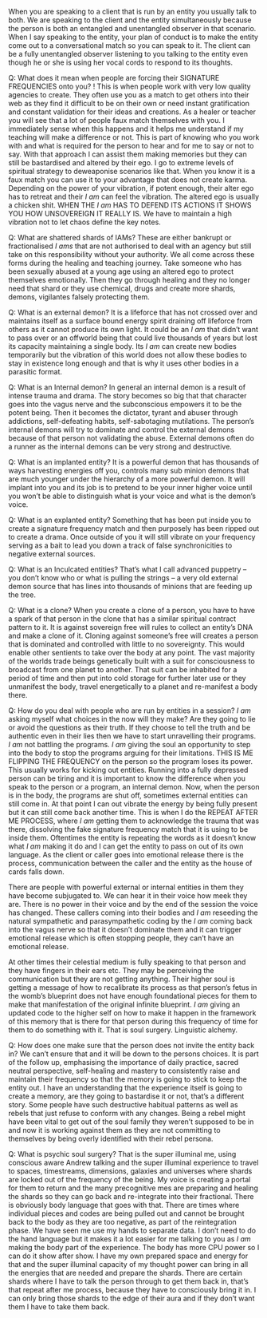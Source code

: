
When you are speaking to a client that is run by an entity you usually talk to both.
We are speaking to the client and the entity simultaneously because the person is both an entangled and unentangled observer in that scenario.
When I say speaking to the entity,
your plan of conduct is to make the entity come out to a conversational match so you can speak to it.
The client can be a fully unentangled observer listening to you talking to the entity even though he or she is using her vocal cords to respond to its thoughts.

Q: What does it mean when people are forcing their SIGNATURE FREQUENCIES onto you?
! This is when people work with very low quality agencies to create.
They often use you as a match to get others into their web as they find it difficult to  be on their own or need instant gratification and constant validation for their ideas and creations.
As a healer or teacher you will see that a lot of people faux match themselves with you.
I immediately sense when this happens and it helps me understand if my teaching will make a difference or not.
This is part of knowing who you work with and what is required for the person to hear and for me to say or not to say.
With that approach I can assist them making memories but they can still be bastardised and altered by their ego.
I go to extreme levels of spiritual strategy to deweaponise scenarios like that.
When you know it is a  faux match you can use it to your advantage that does not create karma.
Depending on the power of your vibration,
if  potent enough,
their alter ego has to retreat and their *I am* can feel the vibration.
The altered ego is usually a chicken shit.
WHEN THE *I am* HAS TO DEFEND ITS ACTIONS IT SHOWS YOU HOW UNSOVEREIGN IT REALLY IS.
We have to maintain a high vibration not to let chaos define the key notes.

Q: What are shattered shards of IAMs?
These are either bankrupt or fractionalised *I ams* that are not authorised to deal with an agency but still take on this responsibility without your authority.
We all come across these forms during the healing and teaching journey.
Take someone who has been sexually abused at a young age using an altered ego to protect themselves emotionally.
Then they go through healing and they no longer need that shard or they use chemical,
drugs and create more shards,
demons,
vigilantes falsely protecting them.

Q: What is an external demon?
It is a lifeforce that has not crossed over and maintains itself as a surface bound energy spirit draining off  lifeforce from others as it cannot produce its own light.
It could be an *I am* that didn’t want to pass over or an offworld being that could live thousands of years but lost its capacity maintaining a single body.
Its *I am* can create new bodies temporarily but the vibration of this world does not allow these bodies to stay in existence long enough and that is why it uses other bodies in a parasitic format.

Q: What is an Internal demon?
In general an internal demon is a result of intense trauma and drama.
The story becomes so big that that character goes into the vagus nerve and the subconscious empowers it to be the potent being.
Then it becomes the dictator,
tyrant and abuser through addictions,
self-defeating habits,
self-sabotaging mutilations.
The person’s internal demons will try to dominate and control the external demons because of that person not validating the abuse.
External demons  often do a runner as the internal demons can be very strong and destructive.

Q: What is an implanted entity?
It is a powerful demon that has thousands of ways harvesting energies off you,
controls many sub minion demons that are much younger under the hierarchy of a more powerful demon.
It will implant into you and its job is to pretend to be your inner higher voice until you won’t be able to distinguish what is your voice and what is the demon’s voice.

Q: What is an explanted entity?
Something that has been put inside you to create a signature frequency match and then purposely has been ripped out to create a drama.
Once outside of you it will still vibrate on your frequency serving as a bait to lead you down a track of false synchronicities to negative external sources.

Q: What is an Inculcated entities?
That’s what I call advanced puppetry – you don’t know who or what is pulling the strings – a very old external demon source that has lines into thousands of minions that are feeding up the tree.

Q: What is a clone?
When you create a clone of a person,
you have to have a spark of that person in the clone that has a similar spiritual contract pattern to it.
It is against sovereign free will rules to collect an entity’s DNA and make a clone of it.
Cloning against someone’s free will creates a person that is dominated and controlled with little to no sovereignty.
This would enable other sentients to take over the body at any point.
The vast majority of the worlds trade beings genetically built with a suit for consciousness to broadcast from one planet to another.
That suit can be inhabited for a period of time and then put into cold storage for further later use or they unmanifest the body,
travel energetically to a planet and re-manifest a body there.

Q: How do you deal with people who are run by entities in a session?
*I am* asking myself what choices in the now will they make?
Are they going to lie or avoid the questions as their truth.
If they choose to tell the truth and be authentic even in their lies then we have to start unravelling their programs.
*I am* not battling the programs.
*I am* giving the soul an opportunity to step into the body to stop the programs arguing for their limitations.
THIS IS ME FLIPPING THE FREQUENCY on the person so the program loses its power.
This usually works for kicking out entities.
Running into a fully depressed person can be tiring and it is important to know the difference when you speak to the person or a program,
an internal demon.
Now,
when the person is in the body,
the programs are shut off,
sometimes external entities can still come in.
At that point I can out vibrate the energy by being fully present but it can still come back another time.
This is when I do the REPEAT AFTER ME PROCESS,
where *I am* getting them to acknowledge the trauma that was there,
dissolving the fake signature frequency match that it is using to be inside them.
Oftentimes the entity is repeating the words as it doesn’t know what *I am* making it do and I can get the entity to pass on out of its own language.
As the client or caller goes into emotional release there is the process,
communication between the caller and the entity as the house of cards falls down.

There are people with powerful external or internal entities in them they have become subjugated to.
We can hear it in their voice how meek they are.
There is no power in their voice and by the end of the session the voice has changed.
These callers coming into their bodies and *I am* reseeding the natural sympathetic and parasympathetic coding by the *I am* coming back into the vagus nerve so that it doesn’t dominate them and it can trigger emotional release which is often stopping people,
they can’t have an emotional release.

At other times their celestial medium is fully speaking to that person and they have fingers in their ears etc.
They may be perceiving the communication but they are not getting anything.
Their higher soul is getting a message of how to recalibrate its process as that person’s fetus in the womb’s blueprint does not have enough foundational pieces for them to make that manifestation of the original infinite blueprint.
*I am* giving an updated code to the higher self on how to make it happen in the framework of this memory that is there for that person during this frequency of time for them to do something with it.
That is soul surgery.
Linguistic alchemy.

Q: How does one make sure that the person does not invite the entity back in?
We can’t ensure that and it will be down to the persons choices.
It is part of the follow up,
emphasising the importance of daily practice,
sacred neutral perspective,
self-healing and mastery to consistently raise and maintain their frequency so that the memory is going to stick to keep the entity out.
I have an understanding that the experience itself is going to create a memory,
are they going to bastardise it or not,
that’s a different story.
Some people have such destructive habitual patterns as well as rebels that just refuse to conform with any changes.
Being a rebel might have been vital to get out of the soul family they weren’t supposed to be in and now it is working against them as they are not committing to themselves by being overly identified with their rebel persona.

Q: What is psychic soul surgery?
That is the super illuminal me,
using conscious aware Andrew talking and the super illuminal experience to travel to spaces,
timestreams,
dimensions,
galaxies and universes where shards are locked out of the frequency of the being.
My voice is creating a portal for them to return and the many precognitive mes are preparing and healing the shards so  they can go back and re-integrate into their fractional.
There is obviously body language that goes with that.
There are times where individual pieces and codes are being pulled out and cannot be brought back to the body as they are too negative,
as part of the reintegration phase.
We have seen me use my hands to  separate data.
I don’t need to do the hand language but it makes it a lot easier for me talking to you as *I am* making the body part of the experience.
The body has more CPU power so I can do it show after show.
I have my own prepared space and energy for that and the super illuminal capacity of my thought power can bring in all the energies that are needed and prepare the shards.
There are certain shards where I have to talk the person through to get them back in,
that’s that repeat after me process,
because they have to consciously bring it in.
I can only bring those shards to the edge of their aura and if they don’t want them I have to take them back.

